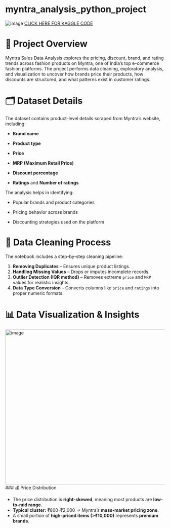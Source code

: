 # myntra_analysis_python_project
![image](https://etimg.etb2bimg.com/photo/99462008.cms)
[CLICK HERE FOR KAGGLE CODE](https://www.kaggle.com/code/harshgaikwad1211/myntra-analysis?scriptVersionId=267019443)
# 🧾 Project Overview

Myntra Sales Data Analysis explores the pricing, discount, brand, and rating trends across fashion products on Myntra, one of India’s top e-commerce fashion platforms.
The project performs data cleaning, exploratory analysis, and visualization to uncover how brands price their products, how discounts are structured, and what patterns exist in customer ratings.

# 🗂️ Dataset Details

The dataset contains product-level details scraped from Myntra’s website, including:

- **Brand name**

- **Product type**

- **Price**

- **MRP (Maximum Retail Price)**

- **Discount percentage**

- **Ratings** and **Number of ratings**

The analysis helps in identifying:

- Popular brands and product categories

- Pricing behavior across brands

- Discounting strategies used on the platform

 # 🧹 Data Cleaning Process

The notebook includes a step-by-step cleaning pipeline:

1. **Removing Duplicates** – Ensures unique product listings.  
2. **Handling Missing Values** – Drops or imputes incomplete records.  
3. **Outlier Detection (IQR method)** – Removes extreme `price` and `MRP` values for realistic insights.  
4. **Data Type Conversion** – Converts columns like `price` and `ratings` into proper numeric formats.  

# 📊 Data Visualization & Insights
<img width="987" height="490" alt="image" src="https://github.com/user-attachments/assets/005a1599-d72c-4eb3-b8a3-bdbdde2f1e6b" />
### 💰 Price Distribution

- The price distribution is **right-skewed**, meaning most products are **low-to-mid range**.  
- **Typical cluster:** ₹800–₹2,000 → Myntra’s **mass-market pricing zone**.  
- A small portion of **high-priced items (>₹10,000)** represents **premium brands**.  


